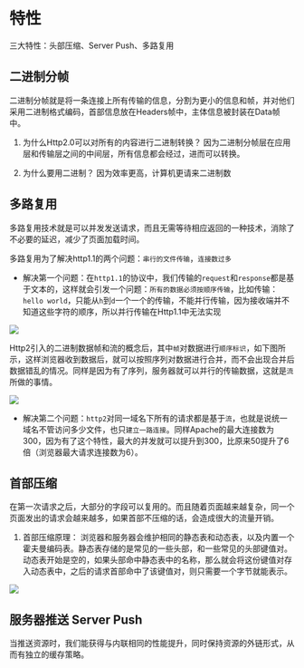 # 特性
三大特性：头部压缩、Server Push、多路复用
## 二进制分帧
二进制分帧就是将一条连接上所有传输的信息，分割为更小的信息和帧，并对他们采用二进制格式编码，首部信息放在Headers帧中，主体信息被封装在Data帧中。

1. 为什么Http2.0可以对所有的内容进行二进制转换？
因为二进制分帧层在应用层和传输层之间的中间层，所有信息都会经过，进而可以转换。

2. 为什么要用二进制？
因为效率更高，计算机更请来二进制数

## 多路复用
多路复用技术就是可以并发发送请求，而且无需等待相应返回的一种技术，消除了不必要的延迟，减少了页面加载时间。

多路复用为了解决http1.1的两个问题：`串行的文件传输`，`连接数过多`

- 解决第一个问题：在`http1.1`的协议中，我们传输的`request`和`response`都是基于文本的，这样就会引发一个问题：`所有的数据必须按顺序传输`，比如传输：`hello world`，只能从`h`到`d`一个一个的传输，不能并行传输，因为接收端并不知道这些字符的顺序，所以并行传输在Http1.1中无法实现
<p>
<img src="https://image-static.segmentfault.com/290/582/290582306-59b7a2f997310_fix732">
</p>

Http2引入的二进制数据帧和流的概念后，其中`帧`对数据进行`顺序标识`，如下图所示，这样浏览器收到数据后，就可以按照序列对数据进行合并，而不会出现合并后数据错乱的情况。同样是因为有了序列，服务器就可以并行的传输数据，这就是`流`所做的事情。
<p>
<img src="https://image-static.segmentfault.com/136/273/1362734992-59b7a50b08bf4_fix732">
</p>

- 解决第二个问题：`http2`对同一域名下所有的请求都是基于`流`，也就是说统一域名不管访问多少文件，也只`建立一路连接`。同样Apache的最大连接数为300，因为有了这个特性，最大的并发就可以提升到300，比原来50提升了6倍（浏览器最大请求连接数为6）。

## 首部压缩
在第一次请求之后，大部分的字段可以复用的。而且随着页面越来越复杂，同一个页面发出的请求会越来越多，如果首部不压缩的话，会造成很大的流量开销。

1. 首部压缩原理：
浏览器和服务器会维护相同的静态表和动态表，以及内置一个霍夫曼编码表。静态表存储的是常见的一些头部，和一些常见的头部键值对。动态表开始是空的，如果头部命中静态表中的名称，那么就会将这份键值对存入动态表中，之后的请求首部命中了该键值对，则只需要一个字节就能表示。

<p>
<img src="https://p1-juejin.byteimg.com/tos-cn-i-k3u1fbpfcp/e7350aee2aa34d5d9e19d79d04c5d703~tplv-k3u1fbpfcp-watermark.awebp?">
</p>

## 服务器推送 Server Push
当推送资源时，我们能获得与内联相同的性能提升，同时保持资源的外链形式，从而有独立的缓存策略。